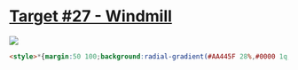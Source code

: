 # [Target #27 - Windmill](https://cssbattle.dev/play/27)

![](https://cssbattle.dev/targets/27.png)

```HTML
<style>*{margin:50 100;background:radial-gradient(#AA445F 28%,#0000 1q,49.5%,#AA445F 1q,71%,#E38F66 71%)no-repeat,conic-gradient(#F7EC7D 25%,#AA445F 25%,50%,#F7EC7D 50%,75%,#AA445F 75%)no-repeat#E38F66
```